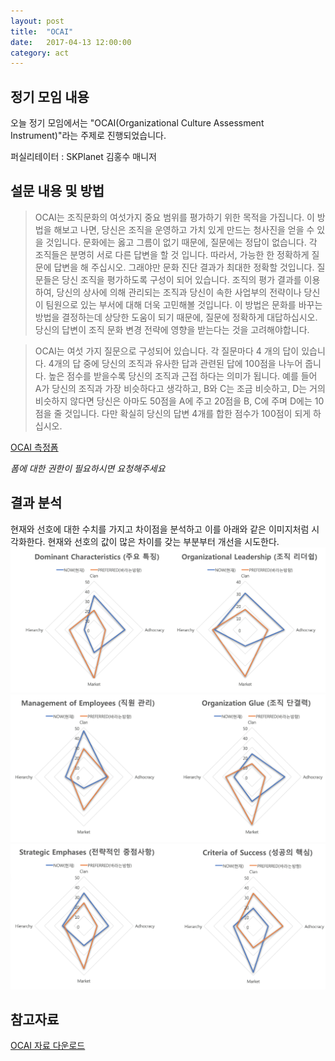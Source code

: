 ```yaml
---
layout: post
title:  "OCAI"
date:   2017-04-13 12:00:00
category: act
---
```


## 정기 모임 내용
오늘 정기 모임에서는 "OCAI(Organizational Culture Assessment Instrument)"라는 주제로 진행되었습니다.

퍼실리테이터 : SKPlanet 김홍수 매니저


## 설문 내용 및 방법
> OCAI는 조직문화의 여섯가지 중요 범위를 평가하기 위한 목적을 가집니다. 
> 이 방법을 해보고 나면, 당신은 조직을 운영하고 가치 있게 만드는 청사진을 얻을 수 있을 것입니다. 
> 문화에는 옳고 그름이 없기 때문에, 질문에는 정답이 없습니다. 각 조직들은 분명히 서로 다른 답변을 할 것 입니다. 
> 따라서, 가능한 한 정확하게 질문에 답변을 해 주십시오. 그래야만 문화 진단 결과가 최대한 정확할 것입니다.
> 질문들은 당신 조직을 평가하도록 구성이 되어 있습니다. 
> 조직의 평가 결과를 이용하여, 당신의 상사에 의해 관리되는 조직과 당신이 속한 사업부의 전략이나 
> 당신이 팀원으로 있는 부서에 대해 더욱 고민해볼 것입니다. 
> 이 방법은 문화를 바꾸는 방법을 결정하는데 상당한 도움이 되기 때문에, 질문에 정확하게 대답하십시오. 
> 당신의 답변이 조직 문화 변경 전략에 영향을 받는다는 것을 고려해야합니다.

> OCAI는 여섯 가지 질문으로 구성되어 있습니다. 
> 각 질문마다 4 개의 답이 있습니다. 4개의 답 중에 당신의 조직과 유사한 답과 관련된 답에 100점을 나누어 줍니다. 
> 높은 점수를 받을수록 당신의 조직과 근접 하다는 의미가 됩니다. 
> 예를 들어 A가 당신의 조직과 가장 비슷하다고 생각하고, B와 C는 조금 비슷하고, D는 거의 비슷하지 않다면 
> 당신은 아마도 50점을 A에 주고 20점을 B, C에 주며 D에는 10점을 줄 것입니다. 
> 다만 확실히 당신의 답변 4개를 합한 점수가 100점이 되게 하십시오.

[OCAI 측정폼](https://docs.google.com/forms/d/e/1FAIpQLSchfcdhP3f_QGrKQi2PTCGKSwERKJAmqoeZ5o0LMU0m0bMRyQ/viewform)

*폼에 대한 권한이 필요하시면 요청해주세요*


## 결과 분석
현재와 선호에 대한 수치를 가지고 차이점을 분석하고 이를 아래와 같은 이미지처럼 시각화한다.
현재와 선호의 값이 많은 차이를 갖는 부분부터 개선을 시도한다.
<img src="/images/act/ocai_result_1.png"/>
<img src="/images/act/ocai_result_2.png"/>
<img src="/images/act/ocai_result_3.png"/>


## 참고자료
[OCAI 자료 다운로드](http://my.ilstu.edu/~llipper/com435/survey_ocai_culture.pdf)
